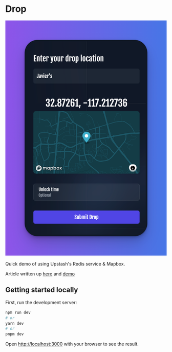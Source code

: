 # Drop

![Alt text](github/headline.png?raw=true "Headline")

Quick demo of using Upstash's Redis service & Mapbox.

Article written up [here](https://roo.app/articles/drop) and [demo](https://drop.roo.app)

## Getting started locally

First, run the development server:

```bash
npm run dev
# or
yarn dev
# or
pnpm dev
```

Open [http://localhost:3000](http://localhost:3000) with your browser to see the result.
